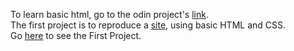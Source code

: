 To learn basic html, go to the odin project's [link](https://www.theodinproject.com/paths/foundations/courses/foundations).<br>
The first project is to reproduce a [site](https://dribbble.com/shots/20191729-Logistic-Shipping-Landing-Page), using basic HTML and CSS.<br>
Go <a href="https://suchitreddi.github.io/GDSC_Developer_Cohort/Project_1/" target="_blank" rel="noopener noreferrer nofollow">here</a>
to see the First Project.
